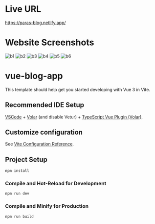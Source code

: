 # Live URL
https://paras-blog.netlify.app/

# Website Screenshots
![b1](https://user-images.githubusercontent.com/65712411/172286050-1a734726-6667-4ff9-9d50-0f863a9d7800.JPG)
![b2](https://user-images.githubusercontent.com/65712411/172286058-ceab2779-a9ef-4805-aa39-b9815d03087f.JPG)
![b3](https://user-images.githubusercontent.com/65712411/172286061-ec90d510-c5c8-4ed0-a13d-0aed190fb35d.JPG)
![b4](https://user-images.githubusercontent.com/65712411/172286067-f4a7dc6b-67af-4128-be6d-3c5948705a0b.JPG)
![b5](https://user-images.githubusercontent.com/65712411/172286070-9e9da14a-308c-495e-810e-4680cd3cdb13.JPG)
![b6](https://user-images.githubusercontent.com/65712411/172286064-7cb128e3-156e-4e97-9691-948b727afbc6.JPG)


# vue-blog-app

This template should help get you started developing with Vue 3 in Vite.

## Recommended IDE Setup

[VSCode](https://code.visualstudio.com/) + [Volar](https://marketplace.visualstudio.com/items?itemName=Vue.volar) (and disable Vetur) + [TypeScript Vue Plugin (Volar)](https://marketplace.visualstudio.com/items?itemName=Vue.vscode-typescript-vue-plugin).

## Customize configuration

See [Vite Configuration Reference](https://vitejs.dev/config/).

## Project Setup

```sh
npm install
```

### Compile and Hot-Reload for Development

```sh
npm run dev
```

### Compile and Minify for Production

```sh
npm run build
```
